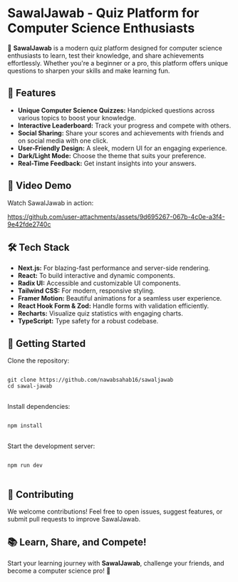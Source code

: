 <h1>SawalJawab - Quiz Platform for Computer Science Enthusiasts</h1>
<p>🚀 <strong>SawalJawab</strong> is a modern quiz platform designed for computer science enthusiasts to learn, test their knowledge, and share achievements effortlessly. Whether you're a beginner or a pro, this platform offers unique questions to sharpen your skills and make learning fun.</p>

<h2>🌟 Features</h2>
<ul>
  <li><strong>Unique Computer Science Quizzes:</strong> Handpicked questions across various topics to boost your knowledge.</li>
  <li><strong>Interactive Leaderboard:</strong> Track your progress and compete with others.</li>
  <li><strong>Social Sharing:</strong> Share your scores and achievements with friends and on social media with one click.</li>
  <li><strong>User-Friendly Design:</strong> A sleek, modern UI for an engaging experience.</li>
  <li><strong>Dark/Light Mode:</strong> Choose the theme that suits your preference.</li>
  <li><strong>Real-Time Feedback:</strong> Get instant insights into your answers.</li>
</ul>

<h2>🎥 Video Demo</h2>
<p>Watch SawalJawab in action:</p>



https://github.com/user-attachments/assets/9d695267-067b-4c0e-a3f4-9e42fde2740c


<h2>🛠️ Tech Stack</h2>
<ul>
  <li><strong>Next.js:</strong> For blazing-fast performance and server-side rendering.</li>
  <li><strong>React:</strong> To build interactive and dynamic components.</li>
  <li><strong>Radix UI:</strong> Accessible and customizable UI components.</li>
  <li><strong>Tailwind CSS:</strong> For modern, responsive styling.</li>
  <li><strong>Framer Motion:</strong> Beautiful animations for a seamless user experience.</li>
  <li><strong>React Hook Form & Zod:</strong> Handle forms with validation efficiently.</li>
  <li><strong>Recharts:</strong> Visualize quiz statistics with engaging charts.</li>
  <li><strong>TypeScript:</strong> Type safety for a robust codebase.</li>
</ul>

<h2>🚀 Getting Started</h2>
<p>Clone the repository:</p>
<pre>
<code>
git clone https://github.com/nawabsahab16/sawaljawab
cd sawal-jawab
</code>
</pre>
<p>Install dependencies:</p>
<pre>
<code>
npm install
</code>
</pre>
<p>Start the development server:</p>
<pre>
<code>
npm run dev
</code>
</pre>

<h2>🤝 Contributing</h2>
<p>We welcome contributions! Feel free to open issues, suggest features, or submit pull requests to improve SawalJawab.</p>

<h2>📚 Learn, Share, and Compete!</h2>
<p>Start your learning journey with <strong>SawalJawab</strong>, challenge your friends, and become a computer science pro! 🚀</p>

